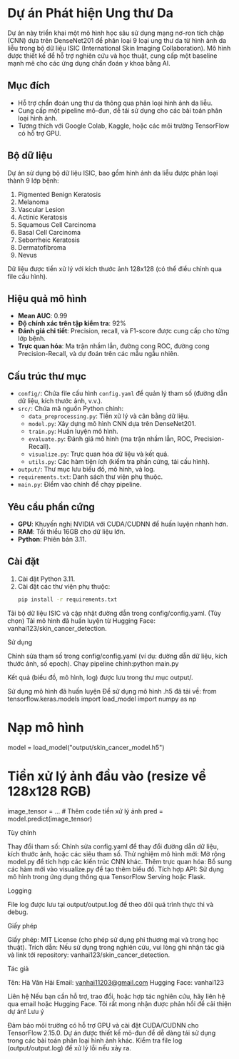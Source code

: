 # Dự án Phát hiện Ung thư Da

Dự án này triển khai một mô hình học sâu sử dụng mạng nơ-ron tích chập (CNN) dựa trên DenseNet201 để phân loại 9 loại ung thư da từ hình ảnh da liễu trong bộ dữ liệu ISIC (International Skin Imaging Collaboration). Mô hình được thiết kế để hỗ trợ nghiên cứu và học thuật, cung cấp một baseline mạnh mẽ cho các ứng dụng chẩn đoán y khoa bằng AI.

## Mục đích
- Hỗ trợ chẩn đoán ung thư da thông qua phân loại hình ảnh da liễu.
- Cung cấp một pipeline mô-đun, dễ tái sử dụng cho các bài toán phân loại hình ảnh.
- Tương thích với Google Colab, Kaggle, hoặc các môi trường TensorFlow có hỗ trợ GPU.

## Bộ dữ liệu
Dự án sử dụng bộ dữ liệu ISIC, bao gồm hình ảnh da liễu được phân loại thành 9 lớp bệnh:
1. Pigmented Benign Keratosis
2. Melanoma
3. Vascular Lesion
4. Actinic Keratosis
5. Squamous Cell Carcinoma
6. Basal Cell Carcinoma
7. Seborrheic Keratosis
8. Dermatofibroma
9. Nevus

Dữ liệu được tiền xử lý với kích thước ảnh 128x128 (có thể điều chỉnh qua file cấu hình).

## Hiệu quả mô hình
- **Mean AUC**: 0.99
- **Độ chính xác trên tập kiểm tra**: 92%
- **Đánh giá chi tiết**: Precision, recall, và F1-score được cung cấp cho từng lớp bệnh.
- **Trực quan hóa**: Ma trận nhầm lẫn, đường cong ROC, đường cong Precision-Recall, và dự đoán trên các mẫu ngẫu nhiên.

## Cấu trúc thư mục
- `config/`: Chứa file cấu hình `config.yaml` để quản lý tham số (đường dẫn dữ liệu, kích thước ảnh, v.v.).
- `src/`: Chứa mã nguồn Python chính:
  - `data_preprocessing.py`: Tiền xử lý và cân bằng dữ liệu.
  - `model.py`: Xây dựng mô hình CNN dựa trên DenseNet201.
  - `train.py`: Huấn luyện mô hình.
  - `evaluate.py`: Đánh giá mô hình (ma trận nhầm lẫn, ROC, Precision-Recall).
  - `visualize.py`: Trực quan hóa dữ liệu và kết quả.
  - `utils.py`: Các hàm tiện ích (kiểm tra phần cứng, tải cấu hình).
- `output/`: Thư mục lưu biểu đồ, mô hình, và log.
- `requirements.txt`: Danh sách thư viện phụ thuộc.
- `main.py`: Điểm vào chính để chạy pipeline.

## Yêu cầu phần cứng
- **GPU**: Khuyến nghị NVIDIA với CUDA/CUDNN để huấn luyện nhanh hơn.
- **RAM**: Tối thiểu 16GB cho dữ liệu lớn.
- **Python**: Phiên bản 3.11.

## Cài đặt
1. Cài đặt Python 3.11.
2. Cài đặt các thư viện phụ thuộc:
   ```bash
   pip install -r requirements.txt


Tải bộ dữ liệu ISIC và cập nhật đường dẫn trong config/config.yaml.
(Tùy chọn) Tải mô hình đã huấn luyện từ Hugging Face: vanhai123/skin_cancer_detection.

Sử dụng

Chỉnh sửa tham số trong config/config.yaml (ví dụ: đường dẫn dữ liệu, kích thước ảnh, số epoch).
Chạy pipeline chính:python main.py


Kết quả (biểu đồ, mô hình, log) được lưu trong thư mục output/.

Sử dụng mô hình đã huấn luyện
Để sử dụng mô hình .h5 đã tải về:
from tensorflow.keras.models import load_model
import numpy as np

# Nạp mô hình
model = load_model("output/skin_cancer_model.h5")

# Tiền xử lý ảnh đầu vào (resize về 128x128 RGB)
image_tensor = ...  # Thêm code tiền xử lý ảnh
pred = model.predict(image_tensor)

Tùy chỉnh

Thay đổi tham số: Chỉnh sửa config.yaml để thay đổi đường dẫn dữ liệu, kích thước ảnh, hoặc các siêu tham số.
Thử nghiệm mô hình mới: Mở rộng model.py để tích hợp các kiến trúc CNN khác.
Thêm trực quan hóa: Bổ sung các hàm mới vào visualize.py để tạo thêm biểu đồ.
Tích hợp API: Sử dụng mô hình trong ứng dụng thông qua TensorFlow Serving hoặc Flask.

Logging

File log được lưu tại output/output.log để theo dõi quá trình thực thi và debug.

Giấy phép

Giấy phép: MIT License (cho phép sử dụng phi thương mại và trong học thuật).
Trích dẫn: Nếu sử dụng trong nghiên cứu, vui lòng ghi nhận tác giả và link tới repository: vanhai123/skin_cancer_detection.

Tác giả

Tên: Hà Văn Hải
Email: vanhai11203@gmail.com
Hugging Face: vanhai123

Liên hệ
Nếu bạn cần hỗ trợ, trao đổi, hoặc hợp tác nghiên cứu, hãy liên hệ qua email hoặc Hugging Face. Tôi rất mong nhận được phản hồi để cải thiện dự án!
Lưu ý

Đảm bảo môi trường có hỗ trợ GPU và cài đặt CUDA/CUDNN cho TensorFlow 2.15.0.
Dự án được thiết kế mô-đun để dễ dàng tái sử dụng trong các bài toán phân loại hình ảnh khác.
Kiểm tra file log (output/output.log) để xử lý lỗi nếu xảy ra.



